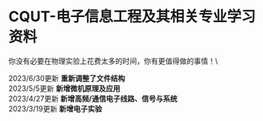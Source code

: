 # CQUT-电子信息工程及其相关专业学习资料

你没有必要在物理实验上花费太多的时间，你有更值得做的事情！\

2023/6/30更新
**重新调整了文件结构**\
2023/5/5更新
**新增微机原理及应用**\
2023/4/27更新
**新增高频/通信电子线路、信号与系统**\
2023/3/19更新
**新增电子实验**
